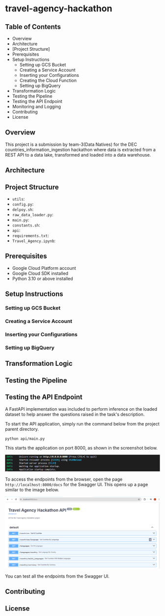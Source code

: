 # travel-agency-hackathon

## Table of Contents
- Overview
- Architecture
- [Project Structure]
- Prerequisites
- Setup Instructions
    - Setting up GCS Bucket
    - Creating a Service Account
    - Inserting your Configurations 
    - Creating the Cloud Function
    - Setting up BigQuery
- Transformation Logic
- Testing the Pipeline
- Testing the API Endpoint 
- Monitoring and Logging
- Contributing
- License


## Overview
This project is a submission by team-3(Data Natives) for the DEC countries_information_ingestion hackathon where data is extracted from a REST API to a data lake, transformed and loaded into a data warehouse.


## Architecture


## Project Structure

- `utils`:
- `config.py`:
- `delpoy.sh`:
- `raw_data_loader.py`:
- `main.py`:
- `constants.sh`:
- `api`:
- `requirements.txt`:
- `Travel_Agency.ipynb`:


## Prerequisites
- Google Cloud Platform account
- Google Cloud SDK installed
- Python 3.10 or above installed

## Setup Instructions


### Setting up GCS Bucket

### Creating a Service Account


### Inserting your Configurations


### Setting up BigQuery


## Transformation Logic


## Testing the Pipeline

## Testing the API Endpoint  
A FastAPI implementation was included to perform inference on the loaded dataset to help answer the questions raised in the task's description.    
  
To start the API application, simply run the command below from the project parent directory.  
  
```BASH
python api/main.py
```  
  
This starts the application on port 8000, as shown in the screenshot below.  

![API Server Startup](./screenshots/api_server_startup.PNG)  
  
To access the endpoints from the browser, open the page `http://localhost:8000/docs` for the Swagger UI. This opens up a page similar to the image below.  
  
![Swagger UI](./screenshots/swagger_ui.PNG)  
  
You can test all the endpoints from the Swagger UI.

## Contributing

## License 
